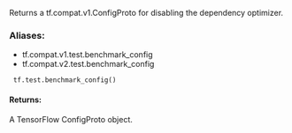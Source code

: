 Returns a tf.compat.v1.ConfigProto for disabling the dependency optimizer.
### Aliases:
- tf.compat.v1.test.benchmark_config
- tf.compat.v2.test.benchmark_config

```
 tf.test.benchmark_config()
```
#### Returns:
A TensorFlow ConfigProto object.
